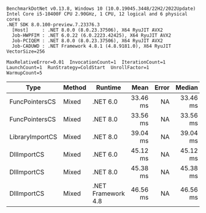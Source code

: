 ```

BenchmarkDotNet v0.13.8, Windows 10 (10.0.19045.3448/22H2/2022Update)
Intel Core i5-10400F CPU 2.90GHz, 1 CPU, 12 logical and 6 physical cores
.NET SDK 8.0.100-preview.7.23376.3
  [Host]     : .NET 8.0.0 (8.0.23.37506), X64 RyuJIT AVX2
  Job-HWPFIM : .NET 6.0.22 (6.0.2223.42425), X64 RyuJIT AVX2
  Job-PCIQEM : .NET 8.0.0 (8.0.23.37506), X64 RyuJIT AVX2
  Job-CADUWD : .NET Framework 4.8.1 (4.8.9181.0), X64 RyuJIT VectorSize=256

MaxRelativeError=0.01  InvocationCount=1  IterationCount=1  
LaunchCount=1  RunStrategy=ColdStart  UnrollFactor=1  
WarmupCount=5  

```
| Type            | Method | Runtime            | Mean     | Error | Median   | Min      | Max      | Allocated |
|---------------- |------- |------------------- |---------:|------:|---------:|---------:|---------:|----------:|
| FuncPointersCS  | Mixed  | .NET 6.0           | 33.46 ms |    NA | 33.46 ms | 33.46 ms | 33.46 ms |    1240 B |
| FuncPointersCS  | Mixed  | .NET 8.0           | 33.56 ms |    NA | 33.56 ms | 33.56 ms | 33.56 ms |    1000 B |
| LibraryImportCS | Mixed  | .NET 8.0           | 39.04 ms |    NA | 39.04 ms | 39.04 ms | 39.04 ms |     952 B |
| DllImportCS     | Mixed  | .NET 6.0           | 45.12 ms |    NA | 45.12 ms | 45.12 ms | 45.12 ms |    1192 B |
| DllImportCS     | Mixed  | .NET 8.0           | 45.38 ms |    NA | 45.38 ms | 45.38 ms | 45.38 ms |     952 B |
| DllImportCS     | Mixed  | .NET Framework 4.8 | 46.56 ms |    NA | 46.56 ms | 46.56 ms | 46.56 ms |         - |
